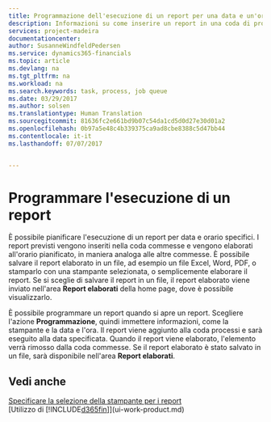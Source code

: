 ```yaml
---
title: Programmazione dell'esecuzione di un report per una data e un'ora specifiche | Documenti Microsoft
description: Informazioni su come inserire un report in una coda di processi e programmare per l'elaborazione per una data e un'ora specifiche.
services: project-madeira
documentationcenter: 
author: SusanneWindfeldPedersen
ms.service: dynamics365-financials
ms.topic: article
ms.devlang: na
ms.tgt_pltfrm: na
ms.workload: na
ms.search.keywords: task, process, job queue
ms.date: 03/29/2017
ms.author: solsen
ms.translationtype: Human Translation
ms.sourcegitcommit: 81636fc2e661bd9b07c54da1cd5d0d27e30d01a2
ms.openlocfilehash: 0b97a5e48c4b339375ca9ad8cbe8388c5d47bb44
ms.contentlocale: it-it
ms.lasthandoff: 07/07/2017


---
```

# <a name="schedule-a-report-to-run"></a>Programmare l'esecuzione di un report
È possibile pianificare l'esecuzione di un report per data e orario specifici. I report previsti vengono inseriti nella coda commesse e vengono elaborati all'orario pianificato, in maniera analoga alle altre commesse. È possibile salvare il report elaborato in un file, ad esempio un file Excel, Word, PDF, o stamparlo con una stampante selezionata, o semplicemente elaborare il report. Se si sceglie di salvare il report in un file, il report elaborato viene inviato nell'area **Report elaborati** della home page, dove è possibile visualizzarlo.

È possibile programmare un report quando si apre un report. Scegliere l'azione **Programmazione**, quindi immettere informazioni, come la stampante e la data e l'ora. Il report viene aggiunto alla coda processi e sarà eseguito alla data specificata. Quando il report viene elaborato, l'elemento verrà rimosso dalla coda commesse. Se il report elaborato è stato salvato in un file, sarà disponibile nell'area **Report elaborati**.

## <a name="see-also"></a>Vedi anche
[Specificare la selezione della stampante per i report](ui-specify-printer-selection-reports.md)  
[Utilizzo di [!INCLUDE[d365fin](includes/d365fin_md.md)]](ui-work-product.md)

